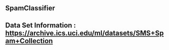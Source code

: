 ## SpamClassifier

## Data Set Information : https://archive.ics.uci.edu/ml/datasets/SMS+Spam+Collection
